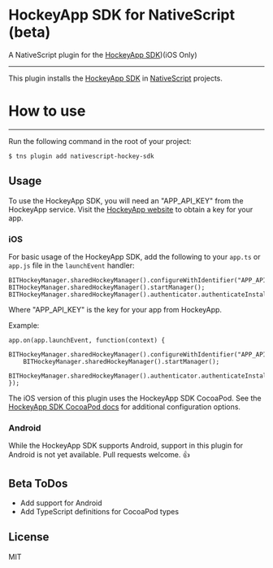 HockeyApp SDK for NativeScript (beta)
=======================================
A NativeScript plugin for the [HockeyApp SDK](https://www.hockeyapp.net))(iOS Only)

----------
This plugin installs the [HockeyApp SDK](https://www.hockeyapp.net/releases/) in [NativeScript](https://www.nativescript.org/) projects. 


# How to use
----------
Run the following command in the root of your project:
```
$ tns plugin add nativescript-hockey-sdk
```

## Usage
To use the HockeyApp SDK, you will need an "APP_API_KEY" from the HockeyApp service. Visit the [HockeyApp website](https://www.hockeyapp.net/features) to obtain a key for your app.

### iOS
For basic usage of the HockeyApp SDK, add the following to your `app.ts` or `app.js` file in the `launchEvent` handler:
```
BITHockeyManager.sharedHockeyManager().configureWithIdentifier("APP_API_KEY");
BITHockeyManager.sharedHockeyManager().startManager();
BITHockeyManager.sharedHockeyManager().authenticator.authenticateInstallation();
```
Where "APP_API_KEY" is the key for your app from HockeyApp.

Example:
```
app.on(app.launchEvent, function(context) {
    BITHockeyManager.sharedHockeyManager().configureWithIdentifier("APP_API_KEY");
    BITHockeyManager.sharedHockeyManager().startManager();
    BITHockeyManager.sharedHockeyManager().authenticator.authenticateInstallation();
});
```
The iOS version of this plugin uses the HockeyApp SDK CocoaPod. See the [HockeyApp SDK CocoaPod docs](https://cocoapods.org/pods/HockeySDK-Source) for additional configuration options.

### Android
While the HockeyApp SDK supports Android, support in this plugin for Android is not yet available. Pull requests welcome. :thumbsup:

## Beta ToDos
- Add support for Android
- Add TypeScript definitions for CocoaPod types

## License
MIT
